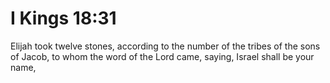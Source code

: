 # I Kings 18:31

Elijah took twelve stones, according to the number of the tribes of the sons of Jacob, to whom the word of the Lord came, saying, Israel shall be your name,
